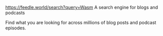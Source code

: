 https://feedle.world/search?query=Wasm
A search engine for blogs and podcasts

Find what you are looking for across millions of blog posts and podcast episodes.
